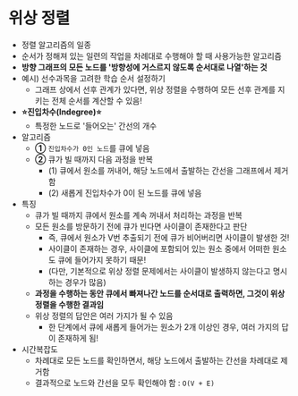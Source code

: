# 위상 정렬

- 정렬 알고리즘의 일종
- 순서가 정해져 있는 일련의 작업을 차례대로 수행해야 할 때 사용가능한 알고리즘
- **방향 그래프의 모든 노드를 '방향성에 거스르지 않도록 순서대로 나열'하는 것**
- 예시) 선수과목을 고려한 학습 순서 설정하기
  - 그래프 상에서 선후 관계가 있다면, 위상 정렬을 수행하여 모든 선후 관계를 지키는 전체 순서를 계산할 수 있음!
- **⭐진입차수(Indegree)⭐**
  - 특정한 노드로 '들어오는' 간선의 개수
- 알고리즘
  - **①** `진입차수가 0인 노드`를 큐에 넣음
  - **②** 큐가 빌 때까지 다음 과정을 반복 
    - (1) 큐에서 원소를 꺼내어, 해당 노드에서 출발하는 간선을 그래프에서 제거함
    - (2) 새롭게 진입차수가 0이 된 노드를 큐에 넣음
- 특징
  - 큐가 빌 때까지 큐에서 원소를 계속 꺼내서 처리하는 과정을 반복
  - 모든 원소를 방문하기 전에 큐가 빈다면 사이클이 존재한다고 판단
    - 즉, 큐에서 원소가 V번 추출되기 전에 큐가 비어버리면 사이클이 발생한 것!
    - 사이클이 존재하는 경우, 사이클에 포함되어 있는 원소 중에서 어떠한 원소도 큐에 들어가지 못하기 때문!
    - (다만, 기본적으로 위상 정렬 문제에서는 사이클이 발생하지 않는다고 명시하는 경우가 많음)
  - **과정을 수행하는 동안 큐에서 빠져나간 노드를 순서대로 출력하면, 그것이 위상 정렬을 수행한 결과임**
  - 위상 정렬의 답안은 여러 가지가 될 수 있음
    - 한 단계에서 큐에 새롭게 들어가는 원소가 2개 이상인 경우, 여러 가지의 답이 존재하게 됨!
- 시간복잡도
  - 차례대로 모든 노드를 확인하면서, 해당 노드에서 출발하는 간선을 차례대로 제거함
  - 결과적으로 노드와 간선을 모두 확인해야 함 : `O(V + E)`